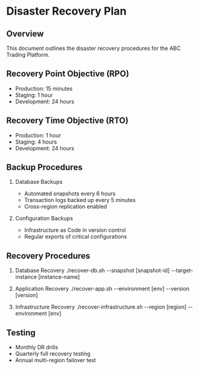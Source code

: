 # Disaster Recovery Plan

## Overview
This document outlines the disaster recovery procedures for the ABC Trading Platform.

## Recovery Point Objective (RPO)
- Production: 15 minutes
- Staging: 1 hour
- Development: 24 hours

## Recovery Time Objective (RTO)
- Production: 1 hour
- Staging: 4 hours
- Development: 24 hours

## Backup Procedures
1. Database Backups
   - Automated snapshots every 6 hours
   - Transaction logs backed up every 5 minutes
   - Cross-region replication enabled

2. Configuration Backups
   - Infrastructure as Code in version control
   - Regular exports of critical configurations

## Recovery Procedures
1. Database Recovery
   ./recover-db.sh --snapshot [snapshot-id] --target-instance [instance-name]

2. Application Recovery
   ./recover-app.sh --environment [env] --version [version]

3. Infrastructure Recovery
   ./recover-infrastructure.sh --region [region] --environment [env]

## Testing
- Monthly DR drills
- Quarterly full recovery testing
- Annual multi-region failover test
